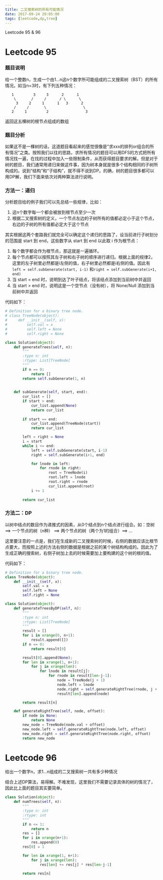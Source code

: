 ```yaml
---
title: 二叉搜索树的所有可能情况
date: 2017-09-24 20:05:00
tags: [leetcode,dp,tree]
---
```


Leetcode 95 & 96
# Leetcode 95

### 题目说明

给一个整数n，生成一个由1...n这n个数字所可能组成的二叉搜索树（BST）的所有情况。如当n=3时，有下列五种情况：

```
   1         3     3      2      1
    \       /     /      / \      \
     3     2     1      1   3      2
    /     /       \                 \
   2     1         2                 3
```

返回这五棵树的根节点组成的数组

### 题目分析

如果这不是一棵树的话，这道题目看起来的感觉很像是“求xxx的排列or组合的所有情况”之类。按照我们以往的思路，求所有情况的题目可以用DFS的方式把所有情况找一遍，在找的过程中加入一些限制条件，从而获得题目要求的解。但是对于树的题目，我们通常用递归来做这件事，因为树本身就是很多个结构相同的子树所构成的。说到“结构”和“子结构”，就不得不说到DP。的确，树的题目很多都可以用DP解，我们下面来依次对两种算法进行说明。

### 方法一：递归

分析题目给的例子我们可以先总结一些规律，比如：

1. 这n个数字每一个都会被放到根节点至少一次
2. 根据二叉搜索树的定义，一个节点左边的子树所有的值都必定小于这个节点，右边的子树的所有值都必定大于这个节点

其实根据这两个套路我们就完全可以确定这个递归的思路了，设当前进行子树划分的范围是 start 到 end，这些数字从 start 到 end 以此取 i 作为根节点：

1. 每个数字都会作为根节点，那这就是一遍循环。
2. 每个节点都可以按照其左子树和右子树的顺序进行递归。根据上面的规律2，这里的左子树里必然都是i左侧的值，右子树里必然都是i右侧的值。因此有`left = self.subGenerate(start, i-1)` 和`right = self.subGenerate(i+1, end)`
3. 当 start = end 时，说明到达了叶子结点，将该结点添加到当前树中并返回
4. 当 start > end 时，说明这是一个空节点（没有树），将 None/Null 添加到当前树中并返回

代码如下：

```python
# Definition for a binary tree node.
# class TreeNode(object):
#     def __init__(self, x):
#         self.val = x
#         self.left = None
#         self.right = None

class Solution(object):
    def generateTrees(self, n):
        """
        :type n: int
        :rtype: List[TreeNode]
        """
        if n == 0:
            return []
        return self.subGenerate(1, n)
        
    
    def subGenerate(self, start, end):
        cur_list = []
        if start > end:
            cur_list.append(None)
            return cur_list
        
        if start == end:
            cur_list.append(TreeNode(start))
            return cur_list

        left = right = None
        i = start
        while i <= end:
            left = self.subGenerate(start, i-1)
            right = self.subGenerate(i+1, end)

            for lnode in left:
                for rnode in right:
                    root = TreeNode(i)
                    root.left = lnode
                    root.right = rnode
                    cur_list.append(root)
            i += 1
        
        return cur_list
```

### 方法二：DP

以树中结点的数目作为递推式的因素，从0个结点到n个结点进行组合。如：空树 ==> 一个节点的树（n种） ==> 两个节点的树（两个为1的组合）==> ...

这里要注意的一点是，我们在生成新的二叉搜索树的时候，右侧的数据应该比根节点要大，而按照上述的方法右侧的数据是根据之前的某个树结构构成的。因此为了生成正确的搜索树，右侧子树加上去的时候需要加上要构建的这个树的根的值。

代码如下：

```python
# Definition for a binary tree node.
class TreeNode(object):
    def __init__(self, x):
        self.val = x
        self.left = None
        self.right = None

class Solution(object):
    def generateTreesByDP(self, n):
        """
        :type n: int
        :rtype: List[TreeNode]
        """
        result = []
        for i in xrange(0, n+1):
            result.append([])
        if n == 0:
            return result[0]

        result[0].append(None);
        for len in xrange(1, n+1):
            for j in xrange(len):
                for lnode in result[j]:
                    for rnode in result[len-j-1]:
                        node = TreeNode(j + 1)
                        node.left = lnode
                        node.right = self.generateRightTree(rnode, j + 1)
                        result[len].append(node)

        return result[n]

    def generateRightTree(self, node, offset):
        if node is None:
            return None
        new_node = TreeNode(node.val + offset)
        new_node.left = self.generateRightTree(node.left, offset)
        new_node.right = self.generateRightTree(node.right, offset)
        return new_node 
```

# Leetcode 96

给出一个数字n，求1...n组成的二叉搜索树一共有多少种情况

结合上述DP算法，易得解。不难发现，这里我们不需要记录具体的树的情况了，因此比上面的题目其实要简单。

```python
class Solution(object):
    def numTrees(self, n):
        """
        :type n: int
        :rtype: int
        """
        if n <= 1:
            return n
        res = []
        for i in xrange(n+1):
            res.append(0)
        res[0] = 1

        for len in xrange(1, n+1):
            for j in xrange(len):
                res[len] += res[j] * res[len-j-1]
        
        return res[n]
```

